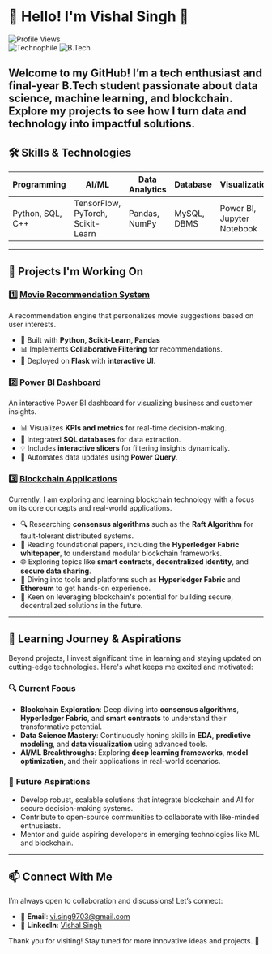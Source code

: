 # 🌟 Hello! I'm Vishal Singh 👋

![Profile Views](https://komarev.com/ghpvc/?username=vishalsingh&color=blueviolet&style=flat-square)  
![Technophile](https://img.shields.io/badge/Tech-Enthusiast-brightgreen) ![B.Tech](https://img.shields.io/badge/B.Tech-2025-orange)

Welcome to my GitHub! I’m a **tech enthusiast** and final-year **B.Tech student** passionate about **data science**, **machine learning**, and **blockchain**. Explore my projects to see how I turn data and technology into impactful solutions.
---

## 🛠️ **Skills & Technologies**

| **Programming** | **AI/ML**       | **Data Analytics** | **Database**  | **Visualization**   |
|------------------|-----------------|--------------------|---------------|---------------------|
| Python, SQL, C++ | TensorFlow, PyTorch, Scikit-Learn | Pandas, NumPy | MySQL, DBMS         | Power BI, Jupyter Notebook |

---

## 🚀 **Projects I'm Working On**

### 1️⃣ **[Movie Recommendation System](https://github.com/vishal-singh22/Movie_Recommendation)**  
A recommendation engine that personalizes movie suggestions based on user interests.

- 🎯 Built with **Python, Scikit-Learn, Pandas**
- 📊 Implements **Collaborative Filtering** for recommendations.
- 🚀 Deployed on **Flask** with **interactive UI**.

### 2️⃣ **[Power BI Dashboard](https://github.com/vishal-singh22/Dashboard)**  
An interactive Power BI dashboard for visualizing business and customer insights.

- 📊 Visualizes **KPIs and metrics** for real-time decision-making.
- 📂 Integrated **SQL databases** for data extraction.
- 💡 Includes **interactive slicers** for filtering insights dynamically.
- 🚀 Automates data updates using **Power Query**.

### 3️⃣ **[Blockchain Applications](#)**  
Currently, I am exploring and learning blockchain technology with a focus on its core concepts and real-world applications.  

- 🔍 Researching **consensus algorithms** such as the **Raft Algorithm** for fault-tolerant distributed systems.  
- 📄 Reading foundational papers, including the **Hyperledger Fabric whitepaper**, to understand modular blockchain frameworks.  
- 🌐 Exploring topics like **smart contracts**, **decentralized identity**, and **secure data sharing**.  
- 🔗 Diving into tools and platforms such as **Hyperledger Fabric** and **Ethereum** to get hands-on experience.  
- 🚀 Keen on leveraging blockchain's potential for building secure, decentralized solutions in the future.

---
## 🚀 Learning Journey & Aspirations  

Beyond projects, I invest significant time in learning and staying updated on cutting-edge technologies. Here's what keeps me excited and motivated:  

### 🔍 **Current Focus**  
- **Blockchain Exploration**: Deep diving into **consensus algorithms**, **Hyperledger Fabric**, and **smart contracts** to understand their transformative potential.  
- **Data Science Mastery**: Continuously honing skills in **EDA**, **predictive modeling**, and **data visualization** using advanced tools.  
- **AI/ML Breakthroughs**: Exploring **deep learning frameworks**, **model optimization**, and their applications in real-world scenarios.  

### 🌱 **Future Aspirations**  
- Develop robust, scalable solutions that integrate blockchain and AI for secure decision-making systems.  
- Contribute to open-source communities to collaborate with like-minded enthusiasts.  
- Mentor and guide aspiring developers in emerging technologies like ML and blockchain.  

---

## 📫 **Connect With Me**

I’m always open to collaboration and discussions! Let’s connect:  

- 📧 **Email**: [vi.sing9703@gmail.com](mailto:vi.sing9703@gmail.com)  
- 🔗 **LinkedIn**: [Vishal Singh](https://www.linkedin.com/in/vishal-singh40/)  

Thank you for visiting! Stay tuned for more innovative ideas and projects. 🚀  
